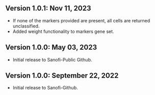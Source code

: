 Version 1.0.1:  Nov 11, 2023
-------------------------------------------------------------------------------

+ If none of the markers provided are present, all cells are returned unclassified.
+ Added weight functionality to markers gene set.


Version 1.0.0:  May 03, 2023
-------------------------------------------------------------------------------

+ Initial release to Sanofi-Public Github.


Version 1.0.0:  September 22, 2022
-------------------------------------------------------------------------------

+ Initial release to Sanofi-Github. 